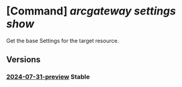 # [Command] _arcgateway settings show_

Get the base Settings for the target resource.

## Versions

### [2024-07-31-preview](/Resources/mgmt-plane/L3N1YnNjcmlwdGlvbnMve30vcmVzb3VyY2Vncm91cHMve30vcHJvdmlkZXJzL3t9L3t9L3t9L3Byb3ZpZGVycy9taWNyb3NvZnQuaHlicmlkY29tcHV0ZS9zZXR0aW5ncy97fQ==/2024-07-31-preview.xml) **Stable**

<!-- mgmt-plane /subscriptions/{}/resourcegroups/{}/providers/{}/{}/{}/providers/microsoft.hybridcompute/settings/{} 2024-07-31-preview -->
